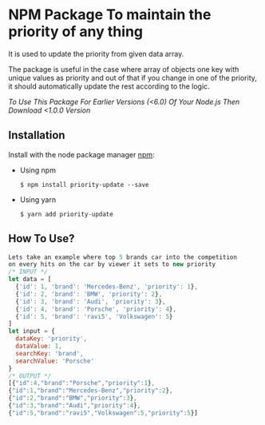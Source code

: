 # NPM Package To maintain the priority of any thing
It is used to update the priority from given data array.  

The package is useful in the case where array of objects one key with unique values as priority and 
out of that if you change in one of the priority, it should automatically update the rest according to the logic.


_To Use This Package For Earlier Versions (<6.0) Of Your Node.js Then Download <1.0.0 Version_

## Installation

Install with the node package manager [npm](http://npmjs.org):

- Using npm
  ```shell
  $ npm install priority-update --save
  ```
- Using yarn
  ```shell
  $ yarn add priority-update
  ```

## How To Use?

```javascript
Lets take an example where top 5 brands car into the competition
on every hits on the car by viewer it sets to new priority
/* INPUT */
let data = [
  {'id': 1, 'brand': 'Mercedes-Benz', 'priority': 1}, 
  {'id': 2, 'brand': 'BMW', 'priority': 2}, 
  {'id': 3, 'brand': 'Audi', 'priority': 3}, 
  {'id': 4, 'brand': 'Porsche', 'priority': 4}, 
  {'id': 5, 'brand': 'ravi5', 'Volkswagen': 5}
]
let input = {
  dataKey: 'priority',
  dataValue: 1,
  searchKey: 'brand',
  searchValue: 'Porsche'
}
/* OUTPUT */
[{"id":4,"brand":"Porsche","priority":1},
{"id":1,"brand":"Mercedes-Benz","priority":2},
{"id":2,"brand":"BMW","priority":3},
{"id":3,"brand":"Audi","priority":4},
{"id":5,"brand":"ravi5","Volkswagen":5,"priority":5}]
```